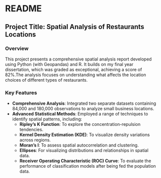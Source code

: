 # README

## Project Title: Spatial Analysis of Restaurants Locations

### Overview
This project presents a comprehensive spatial analysis report developed using Python (with Geopandas) and R. It builds on my final year dissertation, which was graded as exceptional, achieving a score of 82%.The analysis focuses on understanding what affects the location choices of different types of restaurants.

### Key Features
- **Comprehensive Analysis**: Integrated two separate datasets containing 84,000 and 180,000 observations to analyze small business locations.
- **Advanced Statistical Methods**: Employed a range of techniques to identify spatial patterns, including:
  - **Ripley’s K Function**: To explore the concentration-repulsion tendencies.
  - **Kernel Density Estimation (KDE)**: To visualize density variations across regions.
  - **Moran’s I**: To assess spatial autocorrelation and clustering.
  - **Ellipses**: For visualizing distributions and relationships in spatial data.
  - **Receiver Operating Characteristic (ROC) Curve**: To evaluate the performance of classification models after being fed the population data.
